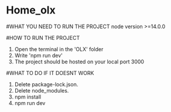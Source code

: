 # Home_olx

#WHAT YOU NEED TO RUN THE PROJECT
node version >=14.0.0

#HOW TO RUN THE PROJECT

1. Open the terminal in the 'OLX' folder
2. Write 'npm run dev'
3. The project should be hosted on your local port 3000


#WHAT TO DO IF IT DOESNT WORK

1. Delete package-lock.json.
2. Delete node_modules.
3. npm install
4. npm run dev
